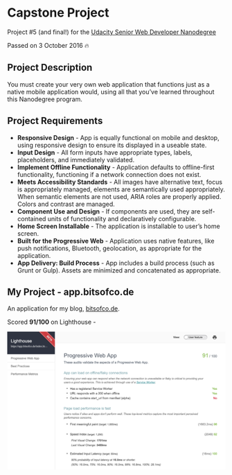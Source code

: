 # Capstone Project

Project #5 (and final!) for the [Udacity Senior Web Developer Nanodegree](https://www.udacity.com/course/senior-web-developer-nanodegree--nd802)

Passed on 3 October 2016 🔥

## Project Description

You must create your very own web application that functions just as a native mobile application would, using all that you’ve learned throughout this Nanodegree program.

## Project Requirements

- **Responsive Design** - App is equally functional on mobile and desktop, using responsive design to ensure its displayed in a useable state.
- **Input Design** - All form inputs have appropriate types, labels, placeholders, and immediately validated.
- **Implement Offline Functionality** - Application defaults to offline-first functionality, functioning if a network connection does not exist.
- **Meets Accessibility Standards** - All images have alternative text, focus is appropriately managed, elements are semantically used appropriately. When semantic elements are not used, ARIA roles are properly applied. Colors and contrast are managed.
- **Component Use and Design** - If components are used, they are self-contained units of functionality and declaratively configurable.
- **Home Screen Installable** - The application is installable to user’s home screen.
- **Built for the Progressive Web** - Application uses native features, like push notifications, Bluetooth, geolocation, as appropriate for the application.
- **App Delivery: Build Process** - App includes a build process (such as Grunt or Gulp). Assets are minimized and concatenated as appropriate.

## My Project - app.bitsofco.de

An application for my blog, [bitsofco.de](https://bitsofco.de).

Scored **91/100** on Lighthouse -

![Lighthouse 91/100 Score](lighthouse.png)

